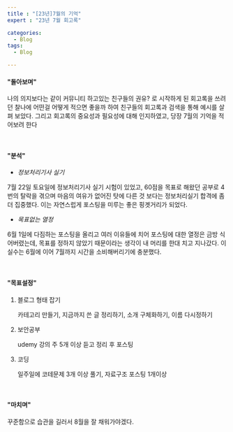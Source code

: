 ```yaml
---
title : "[23년]7월의 기억"
expert : "23년 7월 회고록"

categories:
  - Blog
tags:
  - Blog

---
```


#### "돌아보며"

나의 의지보다는 같이 커뮤니티 하고있는 친구들의 권유? 로 시작하게 된 회고록을 쓰려던 찰나에 어떤걸 어떻게 적으면 좋을까 하여 친구들의 회고록과 검색을 통해 예시를 살펴 보았다. 그리고 회고록의 중요성과 필요성에 대해 인지하였고, 당장 7월의 기억을 적어보려 한다

<br/>

#### "분석"

- *정보처리기사 실기*

7월 22일 토요일에 정보처리기사 실기 시험이 있었고, 60점을 목표로 해왔던 공부로 4번의 탈락을 겪으며 마음의 여유가 없어진 탓에 다른 것 보다는 정보처리실기 합격에 좀 더 집중했다. 이는 자연스럽게 포스팅을 미루는 좋은 핑곗거리가 되었다.

- *목표없는 열정*

6월 1일에 다짐하는 포스팅을 올리고 여러 이유들에 치어 포스팅에 대한 열정은 금방 식어버렸는데, 목표를 정하지 않았기 때문이라는 생각이 내 머리를 한대 치고 지나갔다. 이 실수는 6월에 이어 7월까지 시간을 소비해버리기에 충분했다.

<br/>

#### "목표설정"

1. 블로그 형태 잡기
   
   카테고리 만들기, 지금까지 쓴 글 정리하기, 소개 구체화하기, 이름 다시정하기

2. 보안공부
   
   udemy 강의 주 5개 이상 듣고 정리 후 포스팅

3. 코딩
   
   일주일에 코테문제 3개 이상 풀기, 자료구조 포스팅 1개이상
   
   <br/>

#### "마치며"

꾸준함으로 습관을 길러서 8월을 잘 채워가야겠다.
